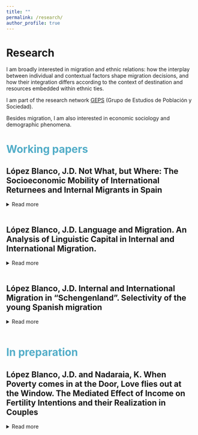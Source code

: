 ```yaml
---
title: ""
permalink: /research/
author_profile: true
---
```

Research
======
I am broadly interested in migration and ethnic relations: how the interplay between individual and contextual factors shape migration decisions, and how their integration differs according to the context of destination and resources embedded within ethnic ties.

 

I am part of the research network  [GEPS](https://www.geps.es/) (Grupo de Estudios de Población y Sociedad). 

Besides migration, I am also interested in economic sociology and demographic phenomena.


# <span style="color:#52adc8"> Working papers </span>


## López Blanco, J.D. Not What, but Where: The Socioeconomic Mobility of International Returnees and Internal Migrants in Spain
<details>

<summary>Read more</summary>
This paper contributes to the economic sociology of return, focusing on how returnees can use their acquired resources to gain economic mobility in their home countries. It fills an important gap in the literature: the comparative valuation of human capital acquired abroad versus comparable opportunities in the home country. By distinguishing between non-migrants, internal migrants, and international returnees, I examine the economic impact of return using micro-level survey data from a representative sample of Spanish university and vocational graduates. Although occupation-specific and general migration experiences generate higher returns for returnees than for internal migrants, only returnees with the most successful migration trajectory have an advantage, while the rest of former international migrants are disadvantaged compared to non-migrants. As this could be due to the segmented reintegration of returnees, especially in terms of educational background and regional labour market characteristics, the results show the double-edged nature of international migration in promoting social mobility or deepening inequality.
  
 - <i>>Pre-print available: https://osf.io/preprints/socarxiv/c6pqk/ </i>. 

</details>
<br>


## López Blanco, J.D. Language and Migration. An Analysis of Linguistic Capital in Internal and International Migration.
<details>
<summary>Read more</summary>
Language skills have been shown to be a key element in migration decisions. Given the multifaceted
nature of language as a productivity enhancer, status marker, and ethnic boundary, the literature has
traditionally examined the various mechanisms through which language influences migration under
the theoretical frameworks of human capital, cultural capital, and social capital. However, the
simultaneity and interaction of these dimensions is rarely explored. In this paper, I propose the
concept of linguistic capital as a comprehensive theoretical model that explains the relationship
between language and mobility. Using data from Spain, I compare the effects of language proficiency
between bilingual minority native speakers and monolingual native speakers as an example of
individuals with a larger language repertoire without motivational selectivity. The results suggest that
language gives bilinguals an advantage in their multilingual economy. As a result, bilinguals are less
likely to move away from their language boundary than monolinguals, except for migration to areas
with the same language policy. Finally, the results suggest that bilingualism influences migration by
making it easier to acquire a third language due to the decreasing cost of acquiring new languages.


  - <i>Draft available upon request </i>. 
  
</details>
<br>

## López Blanco, J.D. Internal and International Migration in “Schengenland”. Selectivity of the young Spanish migration
<details>

<summary>Read more</summary>
The  study  of  the  links  between  internal  and  international  migration  has  traditionally  been  neglected  in
migration research. This gap is even more striking in the case of the countries of the European Union, as the policy
of free movement and the creation of a common labour market have placed intra-European mobility in a liminal
state:  neither an unlimited space of free movement nor a classic example of cross-border restrictions.  This paper
addresses the question of whether - and how - intra-European migration differs from internal migration in terms
of migration selectivity.  It does so by using comparable micro-level survey data from a representative sample
of Spanish graduates and vocational trainees.  The results show that internal and intra-European migration are
positively selected with respect to education and that the strength of the selection mechanism is similar for them,
especially compared to non-European international migration,  where positive selection is stronger.  They also
show that the nature of each resource influences migration decisions,  as its transferability or location-specific
utility determines which migration path is chosen. Finally, the results also highlight the important role of regional
inequality in determining selectivity among migration projects.
  
 - <i>Pre-print available: https://osf.io/preprints/socarxiv/btxqn/ </i>. 

</details>
<br>



# <span style="color:#52adc8"> In preparation </span>


## López Blanco, J.D. and Nadaraia, K. When Poverty comes in at the Door, Love flies out at the Window. The Mediated Effect of Income on Fertility Intentions and their Realization in Couples
<details>
<summary>Read more</summary>
In development

</details>
<br>

